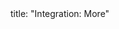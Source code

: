 <frontmatter>
title: "Integration: More"
</frontmatter>

<include src="container-inPage-asFlat.md" boilerplate />